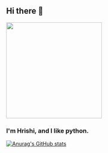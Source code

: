 ## Hi there 👋

<img src="https://github.com/hrisshizz/hrisshizz/blob/main/toxic-morty-morty-smith.gif" width=256>

### I'm Hrishi, and I like python.

[![Anurag's GitHub stats](https://github-readme-stats.vercel.app/api?username=hrisshizz)](https://github.com/anuraghazra/github-readme-stats)


